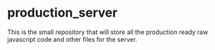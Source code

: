 # production_server
This is the small repository that will store all the production ready raw javascript code and other files for the server.
